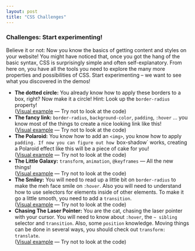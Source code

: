 ```yaml
---
layout: post
title: "CSS Challenges"
---
```


### Challenges: Start experimenting!

Believe it or not: Now you know the basics of getting content and styles on your website! You might have noticed that, once you got the hang of the basic syntax, CSS is surprisingly simple and often self-explanatory. From here on, you have all the tools you need to explore the many more properties and possibilities of CSS. Start experimenting – we want to see what you discovered in the demos!

* **The dotted circle:** You already know how to apply these borders to a box, right? Now make it a circle! Hint: Look up the `border-radius` property!<br>
(<a href="http://codepen.io/verpixelt/full/NGxOrL/" target="_blank">Visual example</a> — Try not to look at the code)
* **The fancy link:** `border-radius`, `background-color`, `padding`, `:hover` … you know most of the things to create a nice looking link like this!<br>
(<a href="http://codepen.io/verpixelt/full/zvrmdv/" target="_blank">Visual example</a> — Try not to look at the code)
* **The Polaroid:** You know how to add an `<img>`, you know how to apply `padding. If now you can figure out how `box-shadow` works, creating a Polaroid effect like this will be a piece of cake for you!<br>
(<a href="http://codepen.io/verpixelt/full/PPZyBd/" target="_blank">Visual example</a> — Try not to look at the code)
* **The Little Galaxy:** `transform`, `animation`, `@keyframes` — All the new things!<br>
(<a href="http://codepen.io/verpixelt/full/VveEqy/" target="_blank">Visual example</a> — Try not to look at the code)
* **The Smiley:** You will need to read up a little bit on `border-radius` to make the meh face smile on `:hover`. Also you will need to understand how to use selectors for elements inside of other elements. To make it go a little smooth, you need to add a `transition`.<br>
(<a href="http://codepen.io/verpixelt/full/ojbaVo/" target="_blank">Visual example</a> — Try not to look at the code)
* **Chasing The Laser Pointer:** You are the cat, chasing the laser pointer with your cursor. You will need to know about `:hover`, the `~ sibling` selector and `transition`. Also, some `position` knowledge. Moving things can be done in several ways, you should check out `transform: translate`.<br>
(<a href="http://codepen.io/verpixelt/full/YywRyj/" target="_blank">Visual example</a> — Try not to look at the code)
